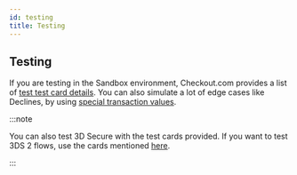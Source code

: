 ```yaml
---
id: testing
title: Testing
---
```



## Testing

If you are testing in the Sandbox environment, Checkout.com provides a list of [test test card details](https://docs.checkout.com/docs/testing#section-test-card-numbers). You can also simulate a lot of edge cases like Declines, by using [special transaction values](https://docs.checkout.com/docs/testing#section-response-codes).

:::note

You can also test 3D Secure with the test cards provided. If you want to test 3DS 2 flows, use the cards mentioned [here](https://docs.checkout.com/docs/testing#section-3-ds-test-cards).

:::

